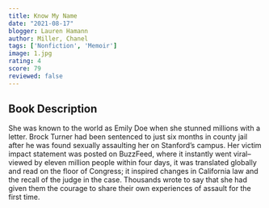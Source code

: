```yaml
---
title: Know My Name
date: "2021-08-17"
blogger: Lauren Hamann
author: Miller, Chanel
tags: ['Nonfiction', 'Memoir']
image: 1.jpg
rating: 4
score: 79
reviewed: false
---
```



## Book Description

She was known to the world as Emily Doe when she stunned millions with a letter. Brock Turner had been sentenced to just six months in county jail after he was found sexually assaulting her on Stanford’s campus. Her victim impact statement was posted on BuzzFeed, where it instantly went viral–viewed by eleven million people within four days, it was translated globally and read on the floor of Congress; it inspired changes in California law and the recall of the judge in the case. Thousands wrote to say that she had given them the courage to share their own experiences of assault for the first time.